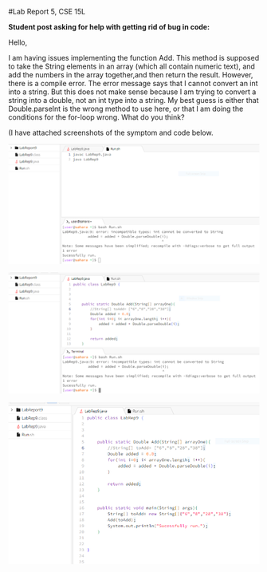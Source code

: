 #Lab Report 5, CSE 15L

**Student post asking for help with getting rid of bug in code:**

Hello, 

I am having issues implementing the function Add. This method is supposed to take the String elements in an array (which all contain numeric text),
and add the numbers in the array together,and then return the result. However, there is a compile error. The error message says that I cannot convert 
an int into a string. But this does not make sense because I am trying to convert a string into a double, not an int type into a string. My best 
guess is either that Double.parseInt is the wrong method to use here, or that I am doing the conditions for the for-loop wrong. What do you think?

(I have attached screenshots of the symptom and code below.



![Image](lab9,cse15Lscreenshot1.png)


![Image](lab9,cse15Lscreenshot2.png)


![Image](lab9,cse15Lscreenshot3.png)

